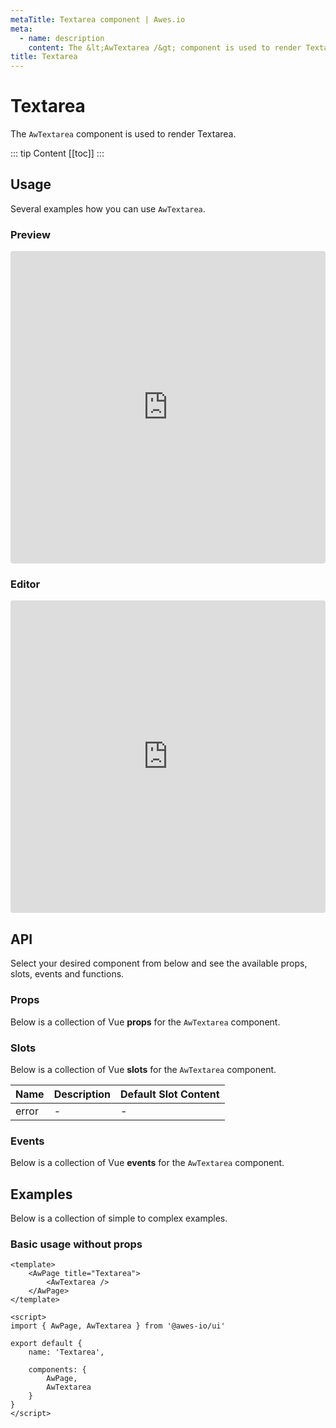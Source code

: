 ```yaml
---
metaTitle: Textarea сomponent | Awes.io
meta:
  - name: description
    content: The &lt;AwTextarea /&gt; component is used to render Textarea - UI Vue component for Awes.io.
title: Textarea
---
```

# Textarea

The `AwTextarea` component is used to render Textarea.

::: tip Content
[[toc]]
:::

## Usage
Several examples how you can use `AwTextarea`.

### Preview
<iframe
     src='https://codesandbox.io/embed/github/awes-io/client/tree/master/examples/basic-ui?autoresize=1&fontsize=14&hidenavigation=1&initialpath=%2Faw-input&module=%2Fpages%2Faw-input.vue&theme=dark&view=preview'
     style='width:100%; height:500px; border:0; border-radius: 4px; overflow:hidden;'
     title='basic-ui'
     allow='geolocation; microphone; camera; midi; vr; accelerometer; gyroscope; payment; ambient-light-sensor; encrypted-media; usb'
     sandbox='allow-modals allow-forms allow-popups allow-scripts allow-same-origin'
   ></iframe>

### Editor
<iframe
     src='https://codesandbox.io/embed/github/awes-io/client/tree/master/examples/basic-ui?autoresize=1&fontsize=14&hidenavigation=1&initialpath=%2Faw-input&module=%2Fpages%2Faw-input.vue&theme=dark&view=editor'
     style='width:100%; height:500px; border:0; border-radius: 4px; overflow:hidden;'
     title='basic-ui'
     allow='geolocation; microphone; camera; midi; vr; accelerometer; gyroscope; payment; ambient-light-sensor; encrypted-media; usb'
     sandbox='allow-modals allow-forms allow-popups allow-scripts allow-same-origin'
   ></iframe>

## API
Select your desired component from below and see the available props, slots, events and functions.

### Props
Below is a collection of Vue **props** for the `AwTextarea` component.
<!-- @vuese:AwTextarea:props:start -->

<!-- @vuese:AwTextarea:props:end -->

### Slots
Below is a collection of Vue **slots** for the `AwTextarea` component.
<!-- @vuese:AwTextarea:slots:start -->
|Name|Description|Default Slot Content|
|---|---|---|
|error|-|-|

<!-- @vuese:AwTextarea:slots:end -->

### Events
Below is a collection of Vue **events** for the `AwTextarea` component.
<!-- @vuese:AwTextarea:events:start -->

<!-- @vuese:AwTextarea:events:end -->
## Examples
Below is a collection of simple to complex examples.

### Basic usage without props
```vue
<template>
    <AwPage title="Textarea">
        <AwTextarea />
    </AwPage>
</template>

<script>
import { AwPage, AwTextarea } from '@awes-io/ui'

export default {
    name: 'Textarea',

    components: {
        AwPage,
        AwTextarea
    }
}
</script>

```

